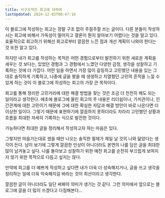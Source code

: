 ```yaml
---
title: 비구조적인 회고에 대하여
lastUpdated: 2024-12-03T08:47:16
---
```


이 블로그에 작성하는 회고는 정말 구조 없이 주절주절 쓰는 글이다. 다른 분들이 작성하시는 회고에 비해서 가독성이 떨어지고 결론이 뭔지 알아보기 어렵다는 것을 알고 있다. 효율적으로 회고하기 위해선 회고로부터 깔끔한 느낀 점과 개선 계획이 나와야 한다는 것 또한 알고 있다.



하지만 내가 회고를 작성하는 목적은 어떤 경험으로부터 발전하기 위한 새로운 계획을 세우는 것 보다는, 있었던 경험과 그 경험에서 느꼈던 다양한 감정, 생각을 성찰하고 기록하는 것에 더 가깝다. 어떤 일을 하면서 가장 많이 갈등하고 고민했던 내용을 있는 그대로 솔직하게 기록하고, 나중에 글을 봤을 때 생생하고 치열했던 고민의 흔적을 느낄 수 있게 하는 것이 이 블로그에 작성하는 회고의 가장 큰 목적이다.



회고를 통해 정리한 고민거리에 대한 해결 방법을 찾는 것은 조금 더 천천히 해도 되는 일이라고 생각한다. 애초에 블로그에 올린 회고의 주 내용은 리더쉽이나, 가치관이나, 인간관계에 대한 고민이기 때문에 그에 대한 확실한 자답과 해결 방안이 바로 나온다면 더 이상한 일이다. 그렇기 때문에 표현하기에 깔끔하지 못하더라도 차라리 고민했던 상황과 흐름을 최대한 자세히 기록하는 식으로 발전한 것이다.



가능하다면 최대한 글을 정리해서 작성하고자 하는 마음은 있다.



그렇지만 마음가는대로 썼을 때만 나오는 솔직한 필체가 제일 날 것의 나와 닮았다는 생각이 든다. 남이 보기에 그렇게 깔끔한 인상이 아니더라도 본연의 나를 담은 글을 최대한 많이 남겨놓고 싶다. 나를 돌아보고 성찰하기 위한 예전 회고를 순전히 부끄럽게 보여지지 않기 위한 목적으로 다듬고 싶지는 않다.



만약에 회고를 더 예쁘게 작성하고 싶다면 내가 더욱 더 성숙해지거나, 글을 쓰고 생각을 정리하는 일에 더욱 익숙해지길 바라는 것이 최선이라고 생각한다.

깔끔한 글이 아니더라도 일단 써봐야 의미가 생기는 것 같다. 그런 의미에서 앞으로는 블로그에 글을 더 많이 쓰겠다고 다짐해본다...